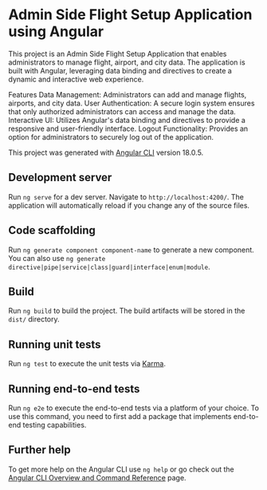 # Admin Side Flight Setup Application using Angular

This project is an Admin Side Flight Setup Application that enables administrators to manage flight, airport, and city data. The application is built with Angular, leveraging data binding and directives to create a dynamic and interactive web experience.

Features
Data Management: Administrators can add and manage flights, airports, and city data.
User Authentication: A secure login system ensures that only authorized administrators can access and manage the data.
Interactive UI: Utilizes Angular's data binding and directives to provide a responsive and user-friendly interface.
Logout Functionality: Provides an option for administrators to securely log out of the application.


This project was generated with [Angular CLI](https://github.com/angular/angular-cli) version 18.0.5.

## Development server

Run `ng serve` for a dev server. Navigate to `http://localhost:4200/`. The application will automatically reload if you change any of the source files.

## Code scaffolding

Run `ng generate component component-name` to generate a new component. You can also use `ng generate directive|pipe|service|class|guard|interface|enum|module`.

## Build

Run `ng build` to build the project. The build artifacts will be stored in the `dist/` directory.

## Running unit tests

Run `ng test` to execute the unit tests via [Karma](https://karma-runner.github.io).

## Running end-to-end tests

Run `ng e2e` to execute the end-to-end tests via a platform of your choice. To use this command, you need to first add a package that implements end-to-end testing capabilities.

## Further help

To get more help on the Angular CLI use `ng help` or go check out the [Angular CLI Overview and Command Reference](https://angular.dev/tools/cli) page.
